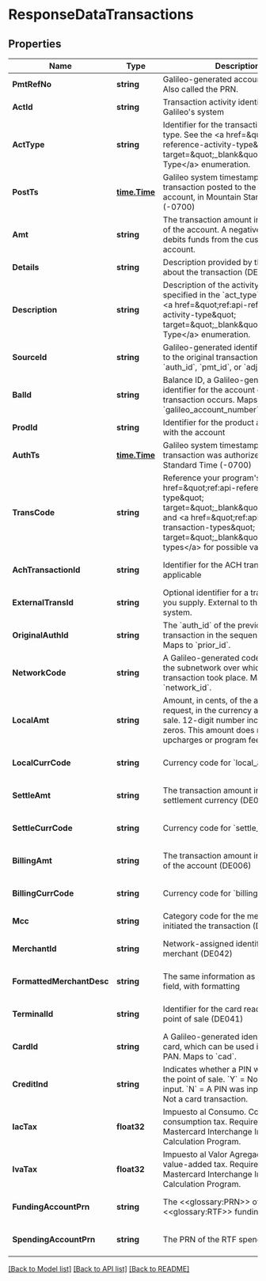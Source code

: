 # ResponseDataTransactions

## Properties
Name | Type | Description | Notes
------------ | ------------- | ------------- | -------------
**PmtRefNo** | **string** | Galileo-generated account number. Also called the PRN. | [default to null]
**ActId** | **string** | Transaction activity identifier used in Galileo&#x27;s system | [default to null]
**ActType** | **string** | Identifier for the transaction activity type. See the &lt;a href&#x3D;\&quot;ref:api-reference-activity-type\&quot; target&#x3D;\&quot;_blank\&quot;&gt;Activity Type&lt;/a&gt; enumeration. | [default to null]
**PostTs** | [**time.Time**](time.Time.md) | Galileo system timestamp when the transaction posted to the customer account, in Mountain Standard Time (-0700) | [default to null]
**Amt** | **string** | The transaction amount in the currency of the account. A negative amount debits funds from the customer account. | [default to null]
**Details** | **string** | Description provided by the merchant about the transaction (DE043) | [default to null]
**Description** | **string** | Description of the activity type specified in the &#x60;act_type&#x60; field. See the &lt;a href&#x3D;\&quot;ref:api-reference-activity-type\&quot; target&#x3D;\&quot;_blank\&quot;&gt;Activity Type&lt;/a&gt; enumeration. | [default to null]
**SourceId** | **string** | Galileo-generated identifier that maps to the original transaction, such as &#x60;auth_id&#x60;, &#x60;pmt_id&#x60;, or &#x60;adj_id&#x60; | [default to null]
**BalId** | **string** | Balance ID, a Galileo-generated identifier for the account on which the transaction occurs. Maps to &#x60;galileo_account_number&#x60;. | [default to null]
**ProdId** | **string** | Identifier for the product associated with the account | [default to null]
**AuthTs** | [**time.Time**](time.Time.md) | Galileo system timestamp when the transaction was authorized, in Mountain Standard Time (-0700) | [default to null]
**TransCode** | **string** | Reference your program&#x27;s &lt;a href&#x3D;\&quot;ref:api-reference-activity-type\&quot; target&#x3D;\&quot;_blank\&quot;&gt;activity&lt;/a&gt; and &lt;a href&#x3D;\&quot;ref:api-reference-transaction-types\&quot; target&#x3D;\&quot;_blank\&quot;&gt;transaction types&lt;/a&gt; for possible values. | [default to null]
**AchTransactionId** | **string** | Identifier for the ACH transaction, if applicable | [optional] [default to null]
**ExternalTransId** | **string** | Optional identifier for a transaction that you supply. External to the Galileo system. | [optional] [default to null]
**OriginalAuthId** | **string** | The &#x60;auth_id&#x60; of the previous transaction in the sequence, if any. Maps to &#x60;prior_id&#x60;. | [optional] [default to null]
**NetworkCode** | **string** | A Galileo-generated code to identify the subnetwork over which the transaction took place. Maps to &#x60;network_id&#x60;. | [optional] [default to null]
**LocalAmt** | **string** | Amount, in cents, of the authorization request, in the currency at the point of sale. 12-digit number including leading zeros. This amount does not include upcharges or program fees. (DE004) | [optional] [default to null]
**LocalCurrCode** | **string** | Currency code for &#x60;local_amt&#x60; (DE049) | [optional] [default to null]
**SettleAmt** | **string** | The transaction amount in the settlement currency (DE005) | [optional] [default to null]
**SettleCurrCode** | **string** | Currency code for &#x60;settle_amt&#x60; (DE050) | [optional] [default to null]
**BillingAmt** | **string** | The transaction amount in the currency of the account (DE006)  | [optional] [default to null]
**BillingCurrCode** | **string** | Currency code for &#x60;billing_amt&#x60; (DE051) | [optional] [default to null]
**Mcc** | **string** | Category code for the merchant that initiated the transaction (DE018) | [default to null]
**MerchantId** | **string** | Network-assigned identifier for a merchant (DE042) | [optional] [default to null]
**FormattedMerchantDesc** | **string** | The same information as in the &#x60;details&#x60; field, with formatting | [optional] [default to null]
**TerminalId** | **string** | Identifier for the card reader at the point of sale (DE041) | [optional] [default to null]
**CardId** | **string** | A Galileo-generated identifier for a card, which can be used instead of the PAN. Maps to &#x60;cad&#x60;. | [optional] [default to null]
**CreditInd** | **string** | Indicates whether a PIN was input at the point of sale. &#x60;Y&#x60; &#x3D; No PIN was input. &#x60;N&#x60; &#x3D; A PIN was input. &#x60;None&#x60; &#x3D; Not a card transaction. | [optional] [default to null]
**IacTax** | **float32** | Impuesto al Consumo. Colombian consumption tax. Required for the Mastercard Interchange Intracountry Calculation Program. | [optional] [default to null]
**IvaTax** | **float32** | Impuesto al Valor Agregado. Colombian value-added tax. Required for the Mastercard Interchange Intracountry Calculation Program. | [optional] [default to null]
**FundingAccountPrn** | **string** | The &lt;&lt;glossary:PRN&gt;&gt; of the &lt;&lt;glossary:RTF&gt;&gt; funding account | [optional] [default to null]
**SpendingAccountPrn** | **string** | The PRN of the RTF spending account | [optional] [default to null]

[[Back to Model list]](../README.md#documentation-for-models) [[Back to API list]](../README.md#documentation-for-api-endpoints) [[Back to README]](../README.md)

